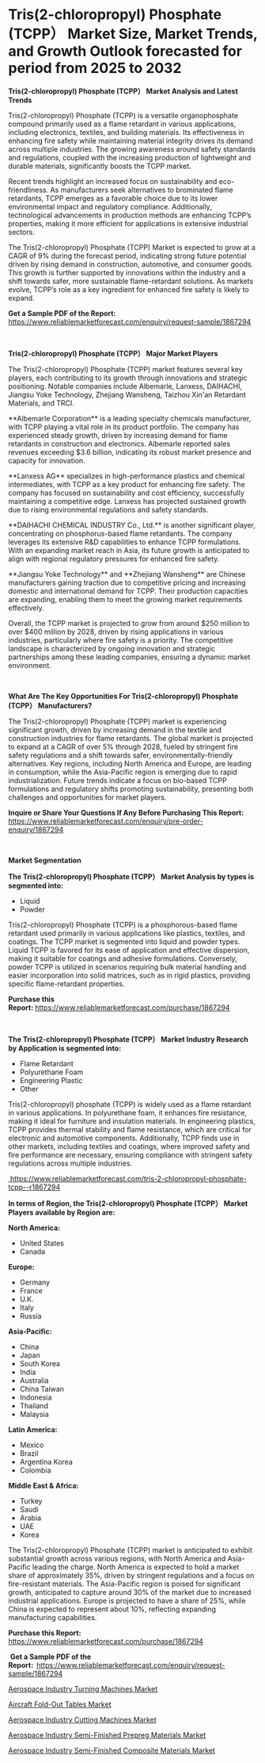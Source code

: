 <p><h1>Tris(2-chloropropyl) Phosphate (TCPP） Market Size, Market Trends, and Growth Outlook forecasted for period from 2025 to 2032</h1></p><p><strong>Tris(2-chloropropyl) Phosphate (TCPP） Market Analysis and Latest Trends</strong></p>
<p><p>Tris(2-chloropropyl) Phosphate (TCPP) is a versatile organophosphate compound primarily used as a flame retardant in various applications, including electronics, textiles, and building materials. Its effectiveness in enhancing fire safety while maintaining material integrity drives its demand across multiple industries. The growing awareness around safety standards and regulations, coupled with the increasing production of lightweight and durable materials, significantly boosts the TCPP market.</p><p>Recent trends highlight an increased focus on sustainability and eco-friendliness. As manufacturers seek alternatives to brominated flame retardants, TCPP emerges as a favorable choice due to its lower environmental impact and regulatory compliance. Additionally, technological advancements in production methods are enhancing TCPP’s properties, making it more efficient for applications in extensive industrial sectors.</p><p>The Tris(2-chloropropyl) Phosphate (TCPP) Market is expected to grow at a CAGR of 9% during the forecast period, indicating strong future potential driven by rising demand in construction, automotive, and consumer goods. This growth is further supported by innovations within the industry and a shift towards safer, more sustainable flame-retardant solutions. As markets evolve, TCPP’s role as a key ingredient for enhanced fire safety is likely to expand.</p></p>
<p><strong>Get a Sample PDF of the Report:&nbsp;</strong> <a href="https://www.reliablemarketforecast.com/enquiry/request-sample/1867294?utm_campaign=1874&utm_medium=2&utm_source=Github&utm_content=ia&utm_term=10012025&utm_id=tris2-chloropropyl-phosphate-tcpp">https://www.reliablemarketforecast.com/enquiry/request-sample/1867294</a></p>
<p>&nbsp;</p>
<p><strong>Tris(2-chloropropyl) Phosphate (TCPP） Major Market Players</strong></p>
<p><p>The Tris(2-chloropropyl) Phosphate (TCPP) market features several key players, each contributing to its growth through innovations and strategic positioning. Notable companies include Albemarle, Lanxess, DAIHACHI, Jiangsu Yoke Technology, Zhejiang Wansheng, Taizhou Xin'an Retardant Materials, and TRCI.</p><p>**Albemarle Corporation** is a leading specialty chemicals manufacturer, with TCPP playing a vital role in its product portfolio. The company has experienced steady growth, driven by increasing demand for flame retardants in construction and electronics. Albemarle reported sales revenues exceeding $3.6 billion, indicating its robust market presence and capacity for innovation.</p><p>**Lanxess AG** specializes in high-performance plastics and chemical intermediates, with TCPP as a key product for enhancing fire safety. The company has focused on sustainability and cost efficiency, successfully maintaining a competitive edge. Lanxess has projected sustained growth due to rising environmental regulations and safety standards.</p><p>**DAIHACHI CHEMICAL INDUSTRY Co., Ltd.** is another significant player, concentrating on phosphorus-based flame retardants. The company leverages its extensive R&D capabilities to enhance TCPP formulations. With an expanding market reach in Asia, its future growth is anticipated to align with regional regulatory pressures for enhanced fire safety.</p><p>**Jiangsu Yoke Technology** and **Zhejiang Wansheng** are Chinese manufacturers gaining traction due to competitive pricing and increasing domestic and international demand for TCPP. Their production capacities are expanding, enabling them to meet the growing market requirements effectively.</p><p>Overall, the TCPP market is projected to grow from around $250 million to over $400 million by 2028, driven by rising applications in various industries, particularly where fire safety is a priority. The competitive landscape is characterized by ongoing innovation and strategic partnerships among these leading companies, ensuring a dynamic market environment.</p></p>
<p>&nbsp;</p>
<p><strong>What Are The Key Opportunities For Tris(2-chloropropyl) Phosphate (TCPP） Manufacturers?</strong></p>
<p><p>The Tris(2-chloropropyl) Phosphate (TCPP) market is experiencing significant growth, driven by increasing demand in the textile and construction industries for flame retardants. The global market is projected to expand at a CAGR of over 5% through 2028, fueled by stringent fire safety regulations and a shift towards safer, environmentally-friendly alternatives. Key regions, including North America and Europe, are leading in consumption, while the Asia-Pacific region is emerging due to rapid industrialization. Future trends indicate a focus on bio-based TCPP formulations and regulatory shifts promoting sustainability, presenting both challenges and opportunities for market players.</p></p>
<p><strong>Inquire or Share Your Questions If Any Before Purchasing This Report:</strong> <a href="https://www.reliablemarketforecast.com/enquiry/pre-order-enquiry/1867294?utm_campaign=1874&utm_medium=2&utm_source=Github&utm_content=ia&utm_term=10012025&utm_id=tris2-chloropropyl-phosphate-tcpp">https://www.reliablemarketforecast.com/enquiry/pre-order-enquiry/1867294</a></p>
<p>&nbsp;</p>
<p><strong>Market Segmentation</strong></p>
<p><strong>The Tris(2-chloropropyl) Phosphate (TCPP） Market Analysis by types is segmented into:</strong></p>
<p><ul><li>Liquid</li><li>Powder</li></ul></p>
<p><p>Tris(2-chloropropyl) Phosphate (TCPP) is a phosphorous-based flame retardant used primarily in various applications like plastics, textiles, and coatings. The TCPP market is segmented into liquid and powder types. Liquid TCPP is favored for its ease of application and effective dispersion, making it suitable for coatings and adhesive formulations. Conversely, powder TCPP is utilized in scenarios requiring bulk material handling and easier incorporation into solid matrices, such as in rigid plastics, providing specific flame-retardant properties.</p></p>
<p><strong>Purchase this Report:&nbsp;</strong><a href="https://www.reliablemarketforecast.com/purchase/1867294?utm_campaign=1874&utm_medium=2&utm_source=Github&utm_content=ia&utm_term=10012025&utm_id=tris2-chloropropyl-phosphate-tcpp">https://www.reliablemarketforecast.com/purchase/1867294</a></p>
<p>&nbsp;</p>
<p><strong>The Tris(2-chloropropyl) Phosphate (TCPP） Market Industry Research by Application is segmented into:</strong></p>
<p><ul><li>Flame Retardant</li><li>Polyurethane Foam</li><li>Engineering Plastic</li><li>Other</li></ul></p>
<p><p>Tris(2-chloropropyl) phosphate (TCPP) is widely used as a flame retardant in various applications. In polyurethane foam, it enhances fire resistance, making it ideal for furniture and insulation materials. In engineering plastics, TCPP provides thermal stability and flame resistance, which are critical for electronic and automotive components. Additionally, TCPP finds use in other markets, including textiles and coatings, where improved safety and fire performance are necessary, ensuring compliance with stringent safety regulations across multiple industries.</p></p>
<p><a href="https://www.reliablemarketforecast.com/tris-2-chloropropyl-phosphate-tcpp--r1867294?utm_campaign=1874&utm_medium=2&utm_source=Github&utm_content=ia&utm_term=10012025&utm_id=tris2-chloropropyl-phosphate-tcpp">&nbsp;https://www.reliablemarketforecast.com/tris-2-chloropropyl-phosphate-tcpp--r1867294</a></p>
<p><strong>In terms of Region, the Tris(2-chloropropyl) Phosphate (TCPP） Market Players available by Region are:</strong></p>
<p>
    <p> <strong> North America: </strong>
        <ul>
            <li>United States</li>
            <li>Canada</li>
        </ul>
        </p> 
    <p> <strong> Europe: </strong>
        <ul>
            <li>Germany</li>
            <li>France</li>
            <li>U.K.</li>
            <li>Italy</li>
            <li>Russia</li>
        </ul>
        </p> 
    <p> <strong> Asia-Pacific: </strong>
        <ul>
            <li>China</li>
            <li>Japan</li>
            <li>South Korea</li>
            <li>India</li>
            <li>Australia</li>
            <li>China Taiwan</li>
            <li>Indonesia</li>
            <li>Thailand</li>
            <li>Malaysia</li>
        </ul>
        </p> 
    <p> <strong> Latin America: </strong>
        <ul>
            <li>Mexico</li>
            <li>Brazil</li>
            <li>Argentina Korea</li>
            <li>Colombia</li>
        </ul>
        </p> 
    <p> <strong> Middle East & Africa: </strong>
        <ul>
            <li>Turkey</li>
            <li>Saudi</li>
            <li>Arabia</li>
            <li>UAE</li>
            <li>Korea</li>
        </ul>
    </p>
    </p>
<p><p>The Tris(2-chloropropyl) Phosphate (TCPP) market is anticipated to exhibit substantial growth across various regions, with North America and Asia-Pacific leading the charge. North America is expected to hold a market share of approximately 35%, driven by stringent regulations and a focus on fire-resistant materials. The Asia-Pacific region is poised for significant growth, anticipated to capture around 30% of the market due to increased industrial applications. Europe is projected to have a share of 25%, while China is expected to represent about 10%, reflecting expanding manufacturing capabilities.</p></p>
<p><strong>Purchase this Report: </strong><a href="https://www.reliablemarketforecast.com/purchase/1867294?utm_campaign=1874&utm_medium=2&utm_source=Github&utm_content=ia&utm_term=10012025&utm_id=tris2-chloropropyl-phosphate-tcpp">https://www.reliablemarketforecast.com/purchase/1867294</a></p>
<p>&nbsp;<strong>Get a Sample PDF of the Report:&nbsp;&nbsp;</strong><a href="https://www.reliablemarketforecast.com/enquiry/request-sample/1867294?utm_campaign=1874&utm_medium=2&utm_source=Github&utm_content=ia&utm_term=10012025&utm_id=tris2-chloropropyl-phosphate-tcpp">https://www.reliablemarketforecast.com/enquiry/request-sample/1867294</a></p>
<p><strong></strong></p>
<p><p><a href="https://www.linkedin.com/pulse/challenges-opportunities-aerospace-industry-turning-machines-xof8f?utm_campaign=1874&utm_medium=2&utm_source=Github&utm_content=ia&utm_term=10012025&utm_id=tris2-chloropropyl-phosphate-tcpp">Aerospace Industry Turning Machines Market</a></p><p><a href="https://www.linkedin.com/pulse/trends-global-aircraft-fold-out-tables-market-forecast-analysis-cjqxf?utm_campaign=1874&utm_medium=2&utm_source=Github&utm_content=ia&utm_term=10012025&utm_id=tris2-chloropropyl-phosphate-tcpp">Aircraft Fold-Out Tables Market</a></p><p><a href="https://www.linkedin.com/pulse/aerospace-industry-cutting-machines-report-examines-recent-cuy2f?utm_campaign=1874&utm_medium=2&utm_source=Github&utm_content=ia&utm_term=10012025&utm_id=tris2-chloropropyl-phosphate-tcpp">Aerospace Industry Cutting Machines Market</a></p><p><a href="https://www.linkedin.com/pulse/report-covers-aerospace-industry-semi-finished-prepreg-materials-gtgaf?utm_campaign=1874&utm_medium=2&utm_source=Github&utm_content=ia&utm_term=10012025&utm_id=tris2-chloropropyl-phosphate-tcpp">Aerospace Industry Semi-Finished Prepreg Materials Market</a></p><p><a href="https://www.linkedin.com/pulse/global-aerospace-industry-semi-finished-composite-materials-ronpf?utm_campaign=1874&utm_medium=2&utm_source=Github&utm_content=ia&utm_term=10012025&utm_id=tris2-chloropropyl-phosphate-tcpp">Aerospace Industry Semi-Finished Composite Materials Market</a></p></p>
